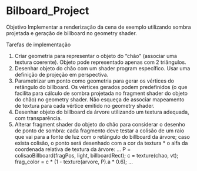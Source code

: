 # Bilboard_Project
Objetivo
Implementar a renderização da cena de exemplo utilizando sombra projetada e geração de billboard no
geometry shader.

Tarefas de implementação
1. Criar geometria para representar o objeto do “chão" (associar uma textura coerente). Objeto pode
representado apenas com 2 triângulos.
2. Desenhar objeto do chão com um shader program específico. Usar uma definição de projeção em
perspectiva.
3. Parametrizar um ponto como geometria para gerar os vértices do retângulo do billboard. Os vértices
gerados podem predefinidos (o que facilita para cálculo de sombra projetada no fragment shader do
objeto do chão) no geometry shader. Não esqueça de associar mapeamento de textura para cada
vértice emitido no geometry shader.
4. Desenhar objeto do billboard da árvore utilizando um textura adequada, com transparência.
5. Alterar fragment shader do objeto do chão para considerar o desenho de ponto de sombra: cada
fragmento deve testar a colisão de um raio que vai para a fonte de luz com o retângulo do billboard da
árvore; caso exista colisão, o ponto será desenhado com a cor da textura * o alfa da coordenada relativa
de textura da árvore:
…
 P = colisaoBillboard(fragPos, light, billboardRect);
 c = texture(chao, vt);
 frag_color = c * (1 - texture(arvore, P).a * 0.6);
 …
